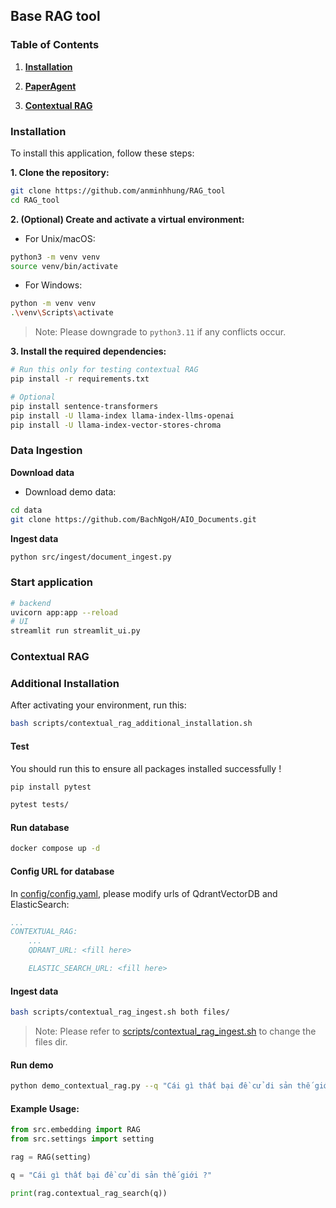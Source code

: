 ## Base RAG tool

### Table of Contents

1. [**Installation**](#installation)

2. [**PaperAgent**](#data-ingestion)

3. [**Contextual RAG**](#contextual-rag)

### Installation

To install this application, follow these steps:

**1. Clone the repository:**

```bash
git clone https://github.com/anminhhung/RAG_tool
cd RAG_tool
```

**2. (Optional) Create and activate a virtual environment:**

-   For Unix/macOS:

```bash
python3 -m venv venv
source venv/bin/activate
```

-   For Windows:

```bash
python -m venv venv
.\venv\Scripts\activate
```

> Note: Please downgrade to `python3.11` if any conflicts occur.

**3. Install the required dependencies:**

```bash
# Run this only for testing contextual RAG
pip install -r requirements.txt

# Optional
pip install sentence-transformers
pip install -U llama-index llama-index-llms-openai
pip install -U llama-index-vector-stores-chroma
```

### Data Ingestion

**Download data**

-   Download demo data:

```bash
cd data
git clone https://github.com/BachNgoH/AIO_Documents.git
```

**Ingest data**

```bash
python src/ingest/document_ingest.py
```

### Start application

```bash
# backend
uvicorn app:app --reload
# UI
streamlit run streamlit_ui.py

```

### Contextual RAG

### Additional Installation

After activating your environment, run this:

```bash
bash scripts/contextual_rag_additional_installation.sh
```

#### Test

You should run this to ensure all packages installed successfully !

```bash
pip install pytest

pytest tests/
```

#### Run database

```bash
docker compose up -d
```

#### Config URL for database

In [config/config.yaml](./config/config.yaml), please modify urls of QdrantVectorDB and ElasticSearch:

```yml
...
CONTEXTUAL_RAG:
    ...
    QDRANT_URL: <fill here>

    ELASTIC_SEARCH_URL: <fill here>
```

#### Ingest data

```bash
bash scripts/contextual_rag_ingest.sh both files/
```

> Note: Please refer to [scripts/contextual_rag_ingest.sh](scripts/contextual_rag_ingest.sh) to change the files dir.

#### Run demo

```bash
python demo_contextual_rag.py --q "Cái gì thất bại đề cử di sản thế giới ?" --compare --debug
```

#### Example Usage:

```python
from src.embedding import RAG
from src.settings import setting

rag = RAG(setting)

q = "Cái gì thất bại đề cử di sản thế giới ?"

print(rag.contextual_rag_search(q))
```
